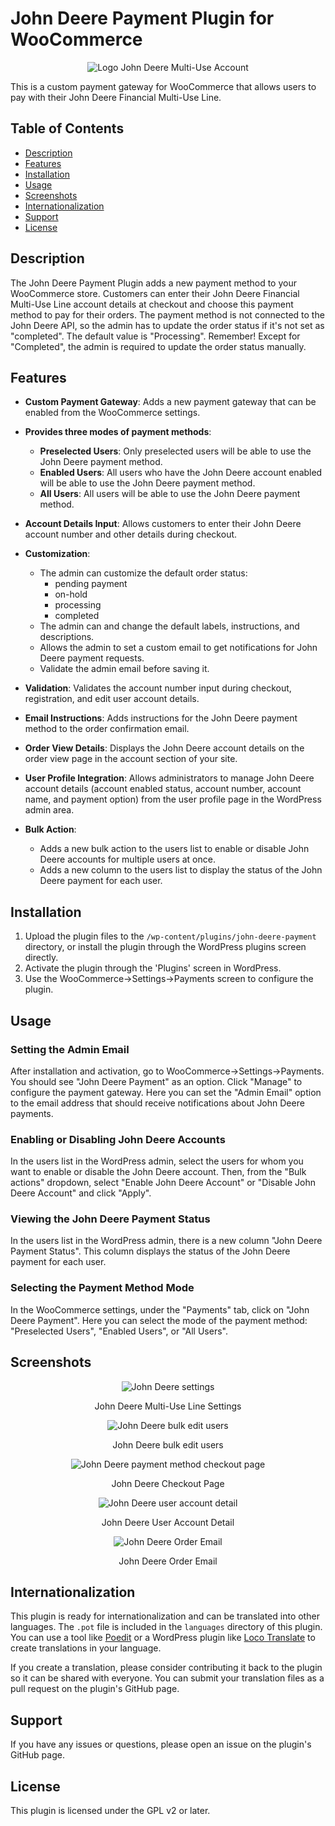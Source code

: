 # John Deere Payment Plugin for WooCommerce

<p align="center">
  <img src="assets\images\john-deere-logo.png" alt="Logo John Deere Multi-Use Account">
</p>

This is a custom payment gateway for WooCommerce that allows users to pay with their John Deere Financial Multi-Use Line.

## Table of Contents

- [Description](#description)
- [Features](#features)
- [Installation](#installation)
- [Usage](#usage)
- [Screenshots](#screenshots)
- [Internationalization](#Internationalization)
- [Support](#support)
- [License](#license)

## Description

The John Deere Payment Plugin adds a new payment method to your WooCommerce store. Customers can enter their John Deere Financial Multi-Use Line account details at checkout and choose this payment method to pay for their orders. The payment method is not connected to the John Deere API, so the admin has to update the order status if it's not set as "completed". The default value is "Processing". Remember! Except for "Completed", the admin is required to update the order status manually.

## Features

- **Custom Payment Gateway**: Adds a new payment gateway that can be enabled from the WooCommerce settings.

- **Provides three modes of payment methods**:

  - **Preselected Users**: Only preselected users will be able to use the John Deere payment method.
  - **Enabled Users**: All users who have the John Deere account enabled will be able to use the John Deere payment method.
  - **All Users**: All users will be able to use the John Deere payment method.

- **Account Details Input**: Allows customers to enter their John Deere account number and other details during checkout.

- **Customization**:

  - The admin can customize the default order status:
    - pending payment
    - on-hold
    - processing
    - completed
  - The admin can and change the default labels, instructions, and descriptions.
  - Allows the admin to set a custom email to get notifications for John Deere payment requests.
  - Validate the admin email before saving it.

- **Validation**: Validates the account number input during checkout, registration, and edit user account details.

- **Email Instructions**: Adds instructions for the John Deere payment method to the order confirmation email.

- **Order View Details**: Displays the John Deere account details on the order view page in the account section of your site.

- **User Profile Integration**: Allows administrators to manage John Deere account details (account enabled status, account number, account name, and payment option) from the user profile page in the WordPress admin area.

- **Bulk Action**:
  - Adds a new bulk action to the users list to enable or disable John Deere accounts for multiple users at once.
  - Adds a new column to the users list to display the status of the John Deere payment for each user.

## Installation

1. Upload the plugin files to the `/wp-content/plugins/john-deere-payment` directory, or install the plugin through the WordPress plugins screen directly.
2. Activate the plugin through the 'Plugins' screen in WordPress.
3. Use the WooCommerce->Settings->Payments screen to configure the plugin.

## Usage

### Setting the Admin Email

After installation and activation, go to WooCommerce->Settings->Payments. You should see "John Deere Payment" as an option. Click "Manage" to configure the payment gateway. Here you can set the "Admin Email" option to the email address that should receive notifications about John Deere payments.

### Enabling or Disabling John Deere Accounts

In the users list in the WordPress admin, select the users for whom you want to enable or disable the John Deere account. Then, from the "Bulk actions" dropdown, select "Enable John Deere Account" or "Disable John Deere Account" and click "Apply".

### Viewing the John Deere Payment Status

In the users list in the WordPress admin, there is a new column "John Deere Payment Status". This column displays the status of the John Deere payment for each user.

### Selecting the Payment Method Mode

In the WooCommerce settings, under the "Payments" tab, click on "John Deere Payment". Here you can select the mode of the payment method: "Preselected Users", "Enabled Users", or "All Users".

## Screenshots

<div align="center">
  <img src="assets\images\JD-financial-multi-use-line-settings.png" alt="John Deere settings">
   <p>John Deere Multi-Use Line Settings</p>

  <img src="assets\images\JD-bulk-users.png" alt="John Deere bulk edit users">
  <p>John Deere bulk edit users</p>

  <img src="assets\images\JD-Payment-method-checkout-page.png" alt="John Deere payment method checkout page">
   <p>John Deere Checkout Page</p>
  
  <img src="assets\images\JD-PreSelected-User-Mode-user-account-detail.png" alt="John Deere user account detail">
  <p>John Deere User Account Detail</p>
  
  <img src="assets\images\JD-order-email.png" alt="John Deere Order Email">
  <p>John Deere Order Email</p>
</div>

## Internationalization

This plugin is ready for internationalization and can be translated into other languages. The `.pot` file is included in the `languages` directory of this plugin. You can use a tool like [Poedit](https://poedit.net/) or a WordPress plugin like [Loco Translate](https://wordpress.org/plugins/loco-translate/) to create translations in your language.

If you create a translation, please consider contributing it back to the plugin so it can be shared with everyone. You can submit your translation files as a pull request on the plugin's GitHub page.

## Support

If you have any issues or questions, please open an issue on the plugin's GitHub page.

## License

This plugin is licensed under the GPL v2 or later.
